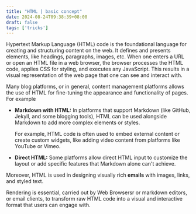 ```yaml
---
title: "HTML | basic concept"
date: 2024-08-24T09:38:39+08:00
draft: false
tags: ['tricks']
---
```


Hypertext Markup Language (HTML) code is the foundational language for creating and structuring content on the web. It defines and presents elements, like headings, paragraphs, images, etc. When one enters a URL or open an HTML file in a web browser, the browser processes the HTML code, applies CSS for styling, and executes any JavaScript. This results in a visual representation of the web page that one can see and interact with.

Many blog platforms, or in general, content management platforms allows the use of HTML for fine-tuning the appearance and functionality of pages. For example

- **Markdown with HTML:** In platforms that support Markdown (like GitHub, Jekyll, and some blogging tools), HTML can be used alongside Markdown to add more complex elements or styles.

    For example, HTML code is often used to embed external content or create custom widgets, like adding video content from platforms like YouTube or Vimeo.

- **Direct HTML:** Some platforms allow direct HTML input to customize the layout or add specific features that Markdown alone can't achieve.

Moreover, HTML is used in designing visually rich **emails** with images, links, and styled text. 

Rendering is essential, carried out by Web Browsersr or markdown editors, or email clients, to transform raw HTML code into a visual and interactive format that users can engage with.



